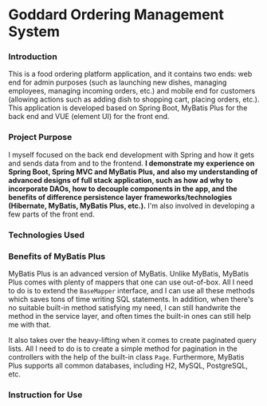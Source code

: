 # Goddard Ordering Management System

### Introduction

This is a food ordering platform application, and it contains two ends: web end for admin purposes (such as launching new dishes, managing employees, 
managing incoming orders, etc.) and mobile end for customers (allowing actions such as adding dish to shopping cart, placing orders, etc.). 
This application is developed based on Spring Boot, MyBatis Plus for the back end and VUE (element UI) for the front end.

### Project Purpose

I myself focused on the back end development with Spring and how it gets and sends data from and to the frontend.
**I demonstrate my experience on Spring Boot, Spring MVC and MyBatis Plus, and also my understanding of advanced designs of full stack application,
such as how ad why to incorporate DAOs, how to decouple components in the app, and the benefits of difference persistence layer frameworks/technologies (Hibernate, MyBatis, MyBatis Plus, etc.).**
I'm also involved in developing a few parts of the front end.


### Technologies Used


### Benefits of MyBatis Plus

MyBatis Plus is an advanced version of MyBatis. Unlike MyBatis, MyBatis Plus comes with plenty of mappers that one can use out-of-box. All I need to do is to extend the `BaseMapper` interface,
and I can use all these methods which saves tons of time writing SQL statements. In addition, when there's no suitable built-in method satisfying my need, I can still handwrite the method in the service layer, and often times the built-in ones can still help me with that.

It also takes over the heavy-lifting when it comes to create paginated query lists. All I need to do is to create a simple method for pagination
in the controllers with the help of the built-in class `Page`. Furthermore, MyBatis Plus supports all common databases, including H2, MySQL, PostgreSQL, etc.


### Instruction for Use
